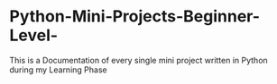 # Python-Mini-Projects-Beginner-Level-
This is a Documentation of every single mini project written in Python during my Learning Phase
